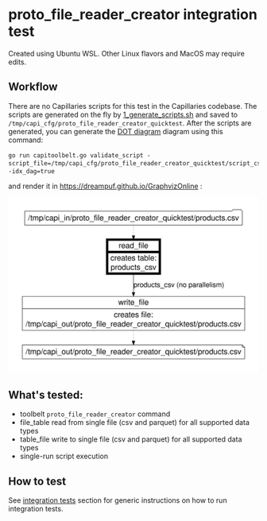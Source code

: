 # proto_file_reader_creator integration test

Created using Ubuntu WSL. Other Linux flavors and MacOS may require edits.

## Workflow

There are no Capillaries scripts for this test in the Capillaries codebase. The scripts are generated on the fly by [1_generate_scripts.sh](./1_generate_scripts.sh) and saved to `/tmp/capi_cfg/proto_file_reader_creator_quicktest`.  After the scripts are generated, you can generate the  [DOT diagram](../../../doc/glossary.md#dot-diagrams) diagram using this command:

```
go run capitoolbelt.go validate_script -script_file=/tmp/capi_cfg/proto_file_reader_creator_quicktest/script_csv.json -idx_dag=true
```
and render it in https://dreampuf.github.io/GraphvizOnline :

![drawing](../../../doc/dot-proto-file-reader-creator.svg)

## What's tested:

- toolbelt `proto_file_reader_creator` command
- file_table read from single file (csv and parquet) for all supported data types
- table_file write to single file (csv and parquet) for all supported data types
- single-run script execution

## How to test

See [integration tests](../../../doc/testing.md#integration-tests) section for generic instructions on how to run integration tests.
